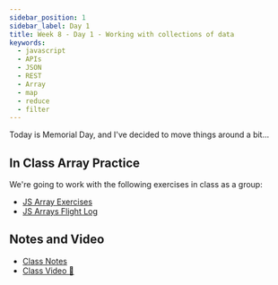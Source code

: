 ```yaml
---
sidebar_position: 1
sidebar_label: Day 1
title: Week 8 - Day 1 - Working with collections of data
keywords:
  - javascript
  - APIs
  - JSON
  - REST
  - Array
  - map
  - reduce
  - filter
---
```


<!-- markdownlint-disable no-inline-html -->

Today is Memorial Day, and I've decided to move things around a bit...

## In Class Array Practice

We're going to work with the following exercises in class as a group:

- [JS Array Exercises](/docs/exercises/js-arrays/)
- [JS Arrays Flight Log](/docs/exercises/js-arrays-flight-log/)

## Notes and Video

- [Class Notes](https://docs.google.com/document/d/12Q8yMnuz8aV0aIc5KLaHKp0PHMlluL4Fd1SpvRH_uqE/edit?usp=sharing)
- [Class Video :movie_camera:](https://drive.google.com/file/d/11aECR1BjS8L6g9y8f1eCw3sgHfTSDi7o/view?usp=sharing)
